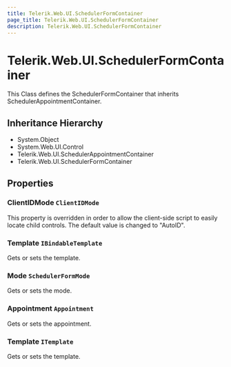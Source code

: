 ```yaml
---
title: Telerik.Web.UI.SchedulerFormContainer
page_title: Telerik.Web.UI.SchedulerFormContainer
description: Telerik.Web.UI.SchedulerFormContainer
---
```


# Telerik.Web.UI.SchedulerFormContainer

This Class defines the SchedulerFormContainer that inherits SchedulerAppointmentContainer.

## Inheritance Hierarchy

* System.Object
* System.Web.UI.Control
* Telerik.Web.UI.SchedulerAppointmentContainer
* Telerik.Web.UI.SchedulerFormContainer

## Properties

###  ClientIDMode `ClientIDMode`

This property is overridden in order to allow the client-side script to easily locate child controls.
            The default value is changed to "AutoID".

###  Template `IBindableTemplate`

Gets or sets the template.

###  Mode `SchedulerFormMode`

Gets or sets the mode.

###  Appointment `Appointment`

Gets or sets the appointment.

###  Template `ITemplate`

Gets or sets the template.

